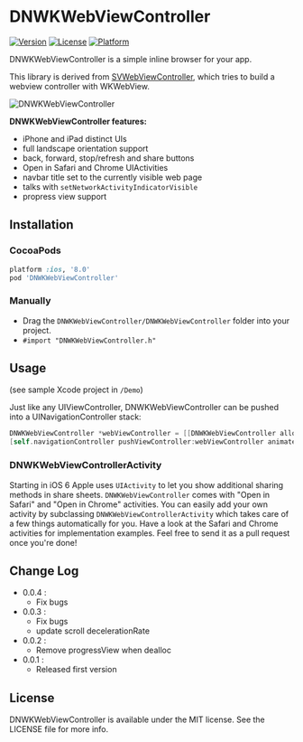 # DNWKWebViewController

[![Version](https://img.shields.io/cocoapods/v/DNWKWebViewController.svg?style=flat-square)](http://cocoadocs.org/docsets/DNWKWebViewController)
[![License](https://img.shields.io/cocoapods/l/DNWKWebViewController.svg?style=flat-square)](http://cocoadocs.org/docsets/DNWKWebViewController)
[![Platform](https://img.shields.io/cocoapods/p/DNWKWebViewController.svg?style=flat-square)](http://cocoadocs.org/docsets/DNWKWebViewController)

DNWKWebViewController is a simple inline browser for your app.

This library is derived from [SVWebViewController](https://github.com/samvermette/SVWebViewController), which tries to build a webview controller with WKWebView.

![DNWKWebViewController](https://raw.githubusercontent.com/dawnnnnn/DNWKWebViewController/master/Screenshots/screenshot.png)

**DNWKWebViewController features:**

* iPhone and iPad distinct UIs
* full landscape orientation support
* back, forward, stop/refresh and share buttons
* Open in Safari and Chrome UIActivities
* navbar title set to the currently visible web page
* talks with `setNetworkActivityIndicatorVisible`
* propress view support

## Installation

### CocoaPods

```ruby
platform :ios, '8.0'
pod 'DNWKWebViewController'
```

### Manually

* Drag the `DNWKWebViewController/DNWKWebViewController` folder into your project.
* `#import "DNWKWebViewController.h"`

## Usage

(see sample Xcode project in `/Demo`)

Just like any UIViewController, DNWKWebViewController can be pushed into a UINavigationController stack:

```objective-c
DNWKWebViewController *webViewController = [[DNWKWebViewController alloc] initWithAddress:@"http://oopser.com"];
[self.navigationController pushViewController:webViewController animated:YES];
```

### DNWKWebViewControllerActivity

Starting in iOS 6 Apple uses `UIActivity` to let you show additional sharing methods in share sheets. `DNWKWebViewController` comes with "Open in Safari" and "Open in Chrome" activities. You can easily add your own activity by subclassing `DNWKWebViewControllerActivity` which takes care of a few things automatically for you. Have a look at the Safari and Chrome activities for implementation examples. Feel free to send it as a pull request once you're done!

## Change Log
- 0.0.4 :
	- Fix bugs
- 0.0.3 :
	- Fix bugs
	- update scroll decelerationRate
- 0.0.2 : 
	- Remove progressView when dealloc
- 0.0.1 : 
	- Released first version


## License

DNWKWebViewController is available under the MIT license. See the LICENSE file for more info.

